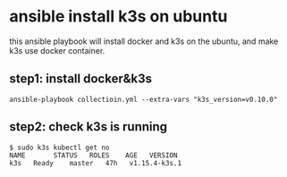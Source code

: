 # ansible install k3s on ubuntu

this ansible playbook will install docker and k3s on the ubuntu, and make k3s use docker container.

## step1: install docker&k3s
```
ansible-playbook collectioin.yml --extra-vars "k3s_version=v0.10.0"
```

## step2: check k3s is running
```
$ sudo k3s kubectl get no
NAME       STATUS   ROLES    AGE   VERSION
k3s   Ready    master   47h   v1.15.4-k3s.1
```